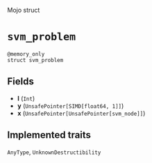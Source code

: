 Mojo struct

# `svm_problem`

```mojo
@memory_only
struct svm_problem
```

## Fields

- **l** (`Int`)
- **y** (`UnsafePointer[SIMD[float64, 1]]`)
- **x** (`UnsafePointer[UnsafePointer[svm_node]]`)

## Implemented traits

`AnyType`, `UnknownDestructibility`

